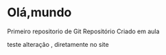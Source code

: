 # Olá,mundo
 Primeiro repositorio de Git
 Repositório Criado em aula
 
 teste alteração , diretamente no site
